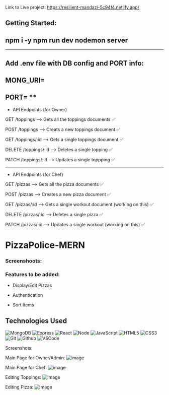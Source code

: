 Link to Live project: https://resilient-mandazi-5c94f4.netlify.app/

Getting Started:
---
npm i -y
npm run dev
nodemon server
---
---
Add .env file with DB config and PORT info:
-
MONG_URI=
-
PORT=
**
----

- API Endpoints (for Owner)

GET /toppings --> Gets all the toppings documents ✅

POST /toppings --> Creats a new toppings document ✅

GET /toppings/:id --> Gets a single toppings document ✅

DELETE /toppings/:id --> Deletes a single topping ✅

PATCH /toppings/:id --> Updates a single toppping ✅

---

- API Endpoints (for Chef)

GET /pizzas --> Gets all the pizza documents ✅

POST /pizzas --> Creates a new pizza document ✅

GET /pizzas/:id --> Gets a single workout document (working on this) ✅

DELETE /pizzas/:id --> Deletes a single pizza ✅

PATCH /pizzas/:id --> Updates a single workout (working on this) ✅
# PizzaPolice-MERN

### Screenshoots:


 

### Features to be added:

- Display/Edit Pizzas

- Authentication

- Sort Items


## Technologies Used

![MongoDB](https://img.shields.io/badge/-MongoDB-333?style=flat&logo=mongodb)
![Express](https://img.shields.io/badge/-Express-333?style=flat&logo=express)
![React](https://img.shields.io/badge/-React-333?style=flat&logo=react) 
![Node](https://img.shields.io/badge/-Node.js-333?style=flat&logo=node.js)
![JavaScript](https://img.shields.io/badge/-JavaScript-333?style=flat&logo=javascript) 
![HTML5](https://img.shields.io/badge/-HTML5-333?style=flat&logo=html5)
![CSS3](https://img.shields.io/badge/-CSS-333?style=flat&logo=css3)
![Git](https://img.shields.io/badge/-Git-333?style=flat&logo=git)
![Github](https://img.shields.io/badge/-GitHub-333?style=flat&logo=github)
![VSCode](https://img.shields.io/badge/-VS_Code-333?style=flat&logo=visualstudio)

Screenshots:

Main Page for Owner/Admin:
![image](https://user-images.githubusercontent.com/25205819/195224995-05bfaa3e-6ca4-4047-9aa4-d00dad17a054.png)

Main Page for Chef:
![image](https://user-images.githubusercontent.com/25205819/195225076-e451a185-ad24-4b30-b092-8455d768998a.png)

Editing Toppings:
![image](https://user-images.githubusercontent.com/25205819/195225110-7cdb1497-5967-4ff5-bd87-3181296204fd.png)

Editing Pizza:
![image](https://user-images.githubusercontent.com/25205819/195225137-1e6f29c8-0877-4485-90a4-f1c5d83217b7.png)
